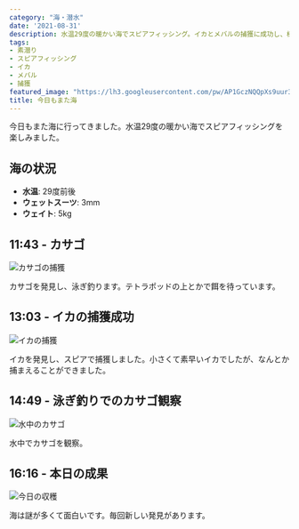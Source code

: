 ```yaml
---
category: "海・潜水"
date: '2021-08-31'
description: 水温29度の暖かい海でスピアフィッシング。イカとメバルの捕獲に成功し、様々な海洋生物を観察しました。
tags:
- 素潜り
- スピアフィッシング
- イカ
- メバル
- 捕獲
featured_image: "https://lh3.googleusercontent.com/pw/AP1GczNQQpXs9uur3gaU9oyx2WVbnwa3BMKeDb4wrNi4cmv5XZdRfgo6ikVxYHRArht8Hp95bZhlRCbqPMgrzvJTFq088B5SN2N4rGGNQdsUCooYgpP31GOJmEXkCRO10N476U9G5_D8CEE1roP8uCUHWQSWaQ=s1000-no-gm?authuser=0"
title: 今日もまた海
---
```


今日もまた海に行ってきました。水温29度の暖かい海でスピアフィッシングを楽しみました。

## 海の状況
- **水温**: 29度前後
- **ウェットスーツ**: 3mm
- **ウェイト**: 5kg

## 11:43 - カサゴ

![カサゴの捕獲](https://lh3.googleusercontent.com/pw/AP1GczMubSM3U7XerCvTyZ5UEGc-QqjGvhuTUZlm4mSu1XX612rL8prGfJqNnvegZcVk2_l7ALT_CEKp4QoPHaJ-GAbTekLvfX6UWfVAE7uRA7rxkUAOfLeyI0hRLlgP_fbxxcGbPTcsvh_Vx4mRKRv95DRovg=s1000-no-gm?authuser=0)

カサゴを発見し、泳ぎ釣ります。テトラポッドの上とかで餌を待っています。

## 13:03 - イカの捕獲成功

![イカの捕獲](https://lh3.googleusercontent.com/pw/AP1GczNQQpXs9uur3gaU9oyx2WVbnwa3BMKeDb4wrNi4cmv5XZdRfgo6ikVxYHRArht8Hp95bZhlRCbqPMgrzvJTFq088B5SN2N4rGGNQdsUCooYgpP31GOJmEXkCRO10N476U9G5_D8CEE1roP8uCUHWQSWaQ=s1000-no-gm?authuser=0)

イカを発見し、スピアで捕獲しました。小さくて素早いイカでしたが、なんとか捕まえることができました。

## 14:49 - 泳ぎ釣りでのカサゴ観察

![水中のカサゴ](https://lh3.googleusercontent.com/pw/AP1GczM8D9VOWDm_quOAB6v4dgQNEYgB0YgWyrDyv6HW7le7WWDSaZE2ADrjt0BNsVpJePniMW9u--pW9d0p1quswrmkyS9PJF5XoB0JcNJMJlvmmogJTTBI58WCNjONdqGT46fQUgQ5k5cqqQLxoJ0cxXCqiA=s1000-no-gm?authuser=0)

水中でカサゴを観察。

## 16:16 - 本日の成果

![今日の収穫](https://lh3.googleusercontent.com/pw/AP1GczP89uexEn8dm6L-ZhDWzMM9bCssoNzFcjOliQOdUtMZ9HvmIfgJdPC0DzK8x1u0_chQHLESHiClwf-FxKKh3hIZbNjgsayrnPFkUZ_xVEfm84zHvk5M5yoCKtded7CpJmJWJOjx2b2PjHGEI1bbNxo9Ig=s1000-no-gm?authuser=0)

海は謎が多くて面白いです。毎回新しい発見があります。